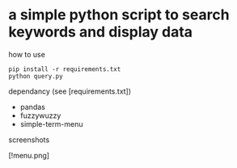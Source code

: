 # a simple python script to search keywords and display data


how to use
```
pip install -r requirements.txt
python query.py
```

dependancy (see [requirements.txt])
- pandas
- fuzzywuzzy
- simple-term-menu

screenshots

[!menu.png]
